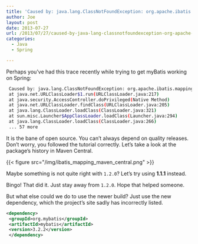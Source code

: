 ```yaml
---
title: 'Caused by: java.lang.ClassNotFoundException: org.apache.ibatis.mapping.DatabaseIdProvider'
author: Joe
layout: post
date: 2013-07-27
url: /2013/07/27/caused-by-java-lang-classnotfoundexception-org-apache-ibatis-mapping-databaseidprovider/
categories:
  - Java
  - Spring

---
```

Perhaps you&#8217;ve had this trace recently while trying to get myBatis working on Spring:

```bash
 Caused by: java.lang.ClassNotFoundException: org.apache.ibatis.mapping.DatabaseIdProvider
 at java.net.URLClassLoader$1.run(URLClassLoader.java:217)
 at java.security.AccessController.doPrivileged(Native Method)
 at java.net.URLClassLoader.findClass(URLClassLoader.java:205)
 at java.lang.ClassLoader.loadClass(ClassLoader.java:321)
 at sun.misc.Launcher$AppClassLoader.loadClass(Launcher.java:294)
 at java.lang.ClassLoader.loadClass(ClassLoader.java:266)
 ... 57 more
```

It is the bane of open source. You can&#8217;t always depend on quality releases. Don&#8217;t worry, you followed the tutorial correctly. Let&#8217;s take a look at the package&#8217;s history in Maven Central.

{{< figure src="/img/ibatis_mapping_maven_central.png" >}}

Maybe something is not quite right with `1.2.0`? Let&#8217;s try using **1.1.1** instead.

Bingo! That did it. Just stay away from `1.2.0`. Hope that helped someone.

But what else could we do to use the newer build? Just use the new dependency, which the project&#8217;s site sadly has incorrectly listed.

```xml
<dependency>
 <groupId>org.mybatis</groupId>
 <artifactId>mybatis</artifactId>
 <version>3.2.2</version>
 </dependency>
```